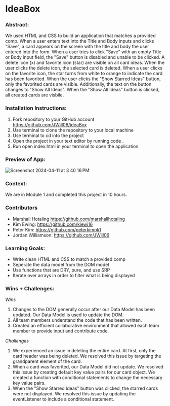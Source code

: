 # IdeaBox

### Abstract:
We used HTML and CSS to build an application that matches a provided comp. When a user enters text into the Title and Body inputs and clicks "Save", a card appears on the screen with the title and body the user entered into the form. When a user tries to click "Save" with an empty Title or Body input field, the "Save" button is disabled and unable to be clicked. A delete icon (x) and favorite icon (star) are visible on all card ideas. When the user clicks the delete icon, the selected card is deleted. When a user clicks on the favorite icon, the star turns from white to orange to indicate the card has been favorited. When the user clicks the "Show Starred Ideas" button, only the favorited cards are visible. Additionally, the text on the button changes to "Show All Ideas". When the "Show All Ideas" button is clicked, all created cards are visbile. 

### Installation Instructions:
1. Fork repository to your GitHub account https://github.com/JWill06/ideaBox 
2. Use terminal to clone the repository to your local machine
3. Use terminal to cd into the project
4. Open the project in your text editor by running code . 
5. Run open index.html in your terminal to open the application

### Preview of App:
![Screenshot 2024-04-11 at 3 40 16 PM](https://github.com/JWill06/ideaBox/assets/127267694/4ea78b45-dec0-4536-9060-24df38fda895)

### Context:
We are in Module 1 and completed this project in 10 hours.

### Contributors
* Marshall Hotaling https://github.com/marshallhotaling
* Kim Ewing: https://github.com/kiewi16 
* Peter Kim: https://github.com/peterkimpk1
* Jordan Williamson: https://github.com/JWill06

### Learning Goals:
* Write clean HTML and CSS to match a provided comp
* Seperate the data model from the DOM model
* Use functions that are DRY, pure, and use SRP
* Iterate over arrays in order to filter what is being displayed 

### Wins + Challenges:
*Wins*
  1. Changes to the DOM generally occur after our Data Model has been updated. Our Data Model is used to update the DOM.
  2. All team members understand the code that has been written.
  3. Created an efficient collaborative environment that allowed each team member to provide input and contribute code.

*Challenges*
  1. We experienced an issue in deleting the entire card. At first, only the card header was being deleted. We resolved this issue by targeting the grandparent element of the card. 
  2. When a card was favorited, our Data Model did not update. We resolved this issue by creating default key value pairs for our card object. We created a function with conditional statements to change the necessary key value pairs.
  3. When the "Show Starred Ideas" button was clicked, the starred cards were not displayed. We resolved this issue by updating the eventListener to include a conditional statement. 
     
